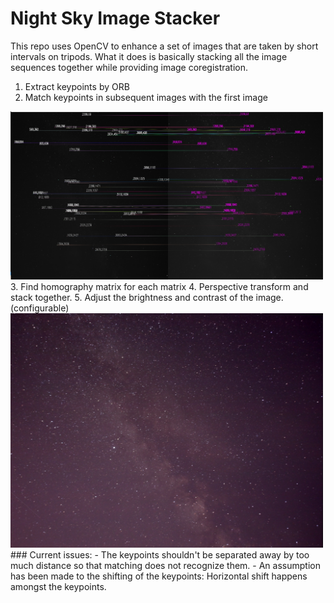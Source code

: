 # Night Sky Image Stacker

This repo uses OpenCV to enhance a set of images that are taken by short intervals on tripods.
What it does is basically stacking all the image sequences together while providing image coregistration.

1. Extract keypoints by ORB
2. Match keypoints in subsequent images with the first image <br/>
<img src="visualize_matching.png" alt="drawing" width="500"/>
3. Find homography matrix for each matrix
4. Perspective transform and stack together. 
5. Adjust the brightness and contrast of the image. (configurable) <br/>
<img src="output_c150_b90.png" alt="drawing" width="500"/>
### Current issues: 
- The keypoints shouldn't be separated away by too much distance so that matching does not recognize them. 
- An assumption has been made to the shifting of the keypoints: Horizontal shift happens amongst the keypoints.
